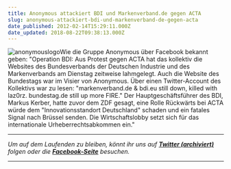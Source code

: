 ```yaml
---
title: Anonymous attackiert BDI und Markenverband.de gegen ACTA
slug: anonymous-attackiert-bdi-und-markenverband-de-gegen-acta
date_published: 2012-02-14T15:29:11.000Z
date_updated: 2018-08-22T09:38:13.000Z
---
```


![anonymouslogo](//picdump.thafaker.de/2011/06/anonymouslogo-150x150.jpg)Wie die Gruppe Anonymous über Facebook bekannt geben: "Operation BDI: Aus Protest gegen ACTA hat das kollektiv die Websites des Bundesverbands der Deutschen Industrie und des Markenverbands am Dienstag zeitweise lahmgelegt. Auch die Website des Bundestags war im Visier von Anonymous. Über einen Twitter-Account des Kollektivs war zu lesen: "markenverband.de & bdi.eu still down, killed with laz0rz. bundestag.de still up more FIRE." Der Hauptgeschäftsführer des BDI, Markus Kerber, hatte zuvor dem ZDF gesagt, eine Rolle Rückwärts bei ACTA würde dem "Innovationsstandort Deutschland" schaden und ein fatales Signal nach Brüssel senden. Die Wirtschaftslobby setzt sich für das internationale Urheberrechtsabkommen ein."

---

*Um auf dem Laufenden zu bleiben, könnt ihr uns auf **[Twitter (archiviert)](http://web.archive.org/web/20250905043545/https://twitter.com/)** folgen oder die **[Facebook-Seite](http://de-de.facebook.com/pages/thafaker-auf-Beton/154600141278763)** besuchen.*

---
